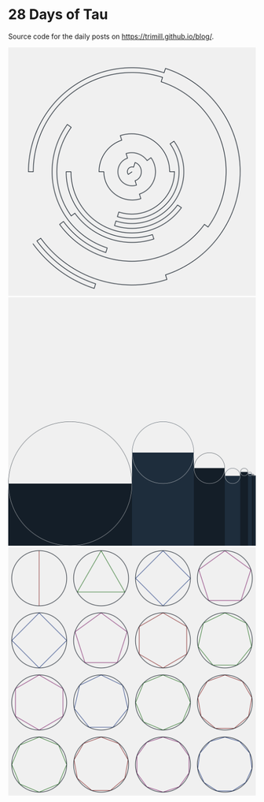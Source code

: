# 28 Days of Tau

Source code for the daily posts on https://trimill.github.io/blog/.

![Day 1](day1/day1.png)
![Day 2](day2/day2.png)
![Day 3](day3/day3.png)